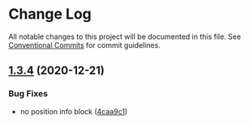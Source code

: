 # Change Log

All notable changes to this project will be documented in this file.
See [Conventional Commits](https://conventionalcommits.org) for commit guidelines.

## [1.3.4](https://github.com/bytedance/bytemd/compare/v1.3.3...v1.3.4) (2020-12-21)


### Bug Fixes

* no position info block ([4caa9c1](https://github.com/bytedance/bytemd/commit/4caa9c109361c8a9ccee8d25e766a92dba867905))
